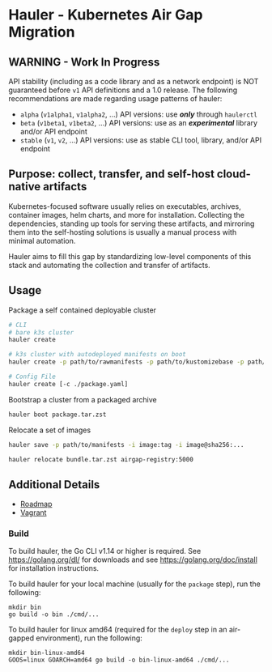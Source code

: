 # Hauler - Kubernetes Air Gap Migration

## WARNING - Work In Progress

API stability (including as a code library and as a network endpoint) is NOT guaranteed before `v1` API definitions and a 1.0 release. The following recommendations are made regarding usage patterns of hauler:
- `alpha` (`v1alpha1`, `v1alpha2`, ...) API versions: use **_only_** through `haulerctl`
- `beta` (`v1beta1`, `v1beta2`, ...) API versions: use as an **_experimental_** library and/or API endpoint
- `stable` (`v1`, `v2`, ...) API versions: use as stable CLI tool, library, and/or API endpoint

## Purpose: collect, transfer, and self-host cloud-native artifacts

Kubernetes-focused software usually relies on executables, archives, container images, helm charts, and more for installation. Collecting the dependencies, standing up tools for serving these artifacts, and mirroring them into the self-hosting solutions is usually a manual process with minimal automation. 

Hauler aims to fill this gap by standardizing low-level components of this stack and automating the collection and transfer of artifacts.

## Usage

Package a self contained deployable cluster

```bash
# CLI 
# bare k3s cluster
hauler create

# k3s cluster with autodeployed manifests on boot
hauler create -p path/to/rawmanifests -p path/to/kustomizebase -p path/to/helmchart -i image

# Config File
hauler create [-c ./package.yaml]
```

Bootstrap a cluster from a packaged archive

```bash
hauler boot package.tar.zst
```

Relocate a set of images

```bash
hauler save -p path/to/manifests -i image:tag -i image@sha256:...

hauler relocate bundle.tar.zst airgap-registry:5000
```

## Additional Details

- [Roadmap](./ROADMAP.md)
- [Vagrant](./VAGRANT.md)

### Build

To build hauler, the Go CLI v1.14 or higher is required. See <https://golang.org/dl/> for downloads and see <https://golang.org/doc/install> for installation instructions.

To build hauler for your local machine (usually for the `package` step), run the following:

```shell
mkdir bin
go build -o bin ./cmd/...
```

To build hauler for linux amd64 (required for the `deploy` step in an air-gapped environment), run the following:

```shell
mkdir bin-linux-amd64
GOOS=linux GOARCH=amd64 go build -o bin-linux-amd64 ./cmd/...
```
